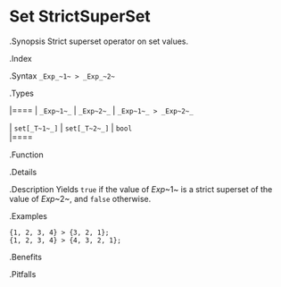 # Set StrictSuperSet

.Synopsis
Strict superset operator on set values.

.Index
>

.Syntax
`_Exp_~1~ > _Exp_~2~`

.Types


|====
| `_Exp~1~_`    |  `_Exp~2~_`    | `_Exp~1~_ > _Exp~2~_` 

| `set[_T~1~_]` |  `set[_T~2~_]` | `bool`              
|====

.Function

.Details

.Description
Yields `true` if the value of _Exp_~1~ is a strict superset of the value of _Exp_~2~, and `false` otherwise.

.Examples
```rascal-shell
{1, 2, 3, 4} > {3, 2, 1};
{1, 2, 3, 4} > {4, 3, 2, 1};
```

.Benefits

.Pitfalls


